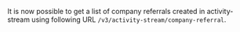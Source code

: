 It is now possible to get a list of company referrals created in activity-stream using 
following URL `/v3/activity-stream/company-referral`.
